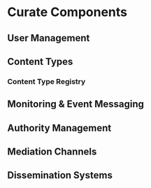 # Curate Components

## User Management

## Content Types

### Content Type Registry

## Monitoring & Event Messaging

## Authority Management

## Mediation Channels

## Dissemination Systems
